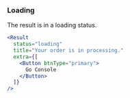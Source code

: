 <demo>

### Loading

The result is in a loading status.

```jsx live
<Result
  status="loading"
  title="Your order is in processing."
  extra={[
    <Button btnType="primary">
      Go Console
    </Button>
  ]}
/>
```

</demo>
